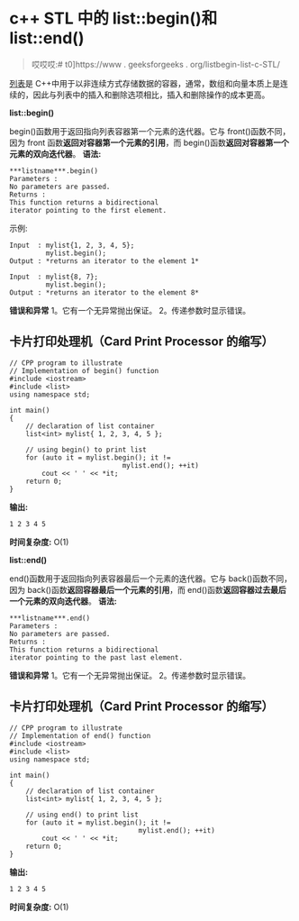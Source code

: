 # c++ STL 中的 list::begin()和 list::end()

> 哎哎哎:# t0]https://www . geeksforgeeks . org/listbegin-list-c-STL/

[列表](https://www.geeksforgeeks.org/list-cpp-stl/)是 C++中用于以非连续方式存储数据的容器，通常，数组和向量本质上是连续的，因此与列表中的插入和删除选项相比，插入和删除操作的成本更高。

**list::begin()**

begin()函数用于返回指向列表容器第一个元素的迭代器。它与 front()函数不同，因为 front 函数**返回对容器第一个元素的引用**，而 begin()函数**返回对容器第一个元素的双向迭代器**。
**语法:**

```
***listname***.begin()
Parameters :
No parameters are passed.
Returns :
This function returns a bidirectional
iterator pointing to the first element.

```

示例:

```
Input  : mylist{1, 2, 3, 4, 5};
         mylist.begin();
Output : *returns an iterator to the element 1*

Input  : mylist{8, 7};
         mylist.begin();
Output : *returns an iterator to the element 8*

```

**错误和异常**
1。它有一个无异常抛出保证。
2。传递参数时显示错误。

## 卡片打印处理机（Card Print Processor 的缩写）

```
// CPP program to illustrate
// Implementation of begin() function
#include <iostream>
#include <list>
using namespace std;

int main()
{
    // declaration of list container
    list<int> mylist{ 1, 2, 3, 4, 5 };

    // using begin() to print list
    for (auto it = mylist.begin(); it != 
                            mylist.end(); ++it)
        cout << ' ' << *it;
    return 0;
}
```

**输出:**

```
1 2 3 4 5

```

**时间复杂度:** O(1)

**list::end()**

end()函数用于返回指向列表容器最后一个元素的迭代器。它与 back()函数不同，因为 back()函数**返回容器最后一个元素的引用**，而 end()函数**返回容器过去最后一个元素的双向迭代器**。
**语法:**

```
***listname***.end()
Parameters :
No parameters are passed.
Returns :
This function returns a bidirectional
iterator pointing to the past last element.

```

**错误和异常**
1。它有一个无异常抛出保证。
2。传递参数时显示错误。

## 卡片打印处理机（Card Print Processor 的缩写）

```
// CPP program to illustrate
// Implementation of end() function
#include <iostream>
#include <list>
using namespace std;

int main()
{
    // declaration of list container
    list<int> mylist{ 1, 2, 3, 4, 5 };

    // using end() to print list
    for (auto it = mylist.begin(); it !=
                                mylist.end(); ++it)
        cout << ' ' << *it;
    return 0;
}
```

**输出:**

```
1 2 3 4 5

```

**时间复杂度:** O(1)